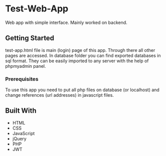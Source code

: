 # Test-Web-App
Web app with simple interface. Mainly worked on backend.

## Getting Started
test-app.html file is main (login) page of this app. Through there all other pages are accessed. In database folder you can find exported databases in sql format. They can be easily imported to any server with the help of phpmyadmin panel.

### Prerequisites
To use this app you need to put all php files on database (or localhost) and change references (url addresses) in javascript files.

## Built With
* HTML
* CSS
* JavaScript
* jQuery
* PHP
* JWT
